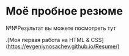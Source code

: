 # Моё пробное резюме

№№Результат вы можете посмотреть тут

.[Моя первая работа на HTML & CSS] (https://evgeniynosachev.github.io/Resume/)

